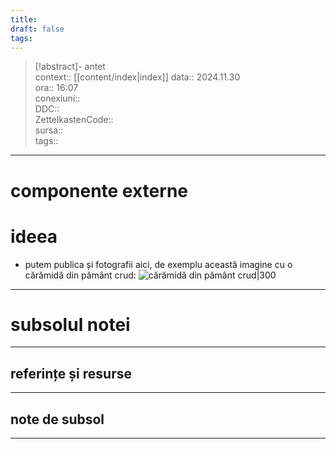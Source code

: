 ```yaml
---
title: 
draft: false
tags:
---
```

> [!abstract]- antet  
> context::  [[content/index|index]]
> data:: 2024.11.30  
> ora:: 16:07  
> conexiuni::  
> DDC::  
> ZettelkastenCode::  
> sursa::  
> tags::  


---

# componente externe


# ideea
- putem publica și fotografii aici, de exemplu această imagine cu o cărămidă din pământ crud:
![cărămidă din pământ crud|300](https://opera-phd.synology.me/web_images/CARAMIDA%20CRUDA.jpg)



---
# subsolul notei
---
## referințe și resurse


---
## note de subsol
---


